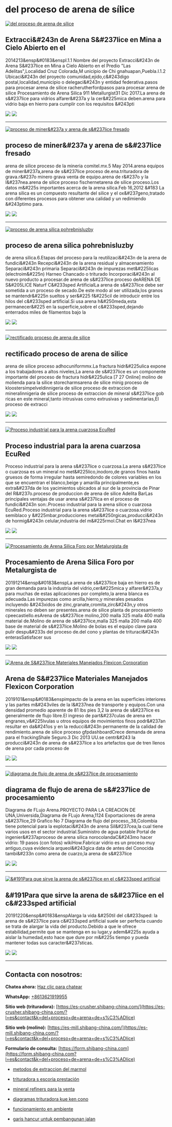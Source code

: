 # del proceso de arena de sílice

<a href="https://swt.shibang-china.com/?l=es&img&k=del+proceso+de+arena+de+s%C3%ADlice" target="_blank">![del proceso de arena de sílice](http://static.shibang-china.com/all-800x300/313.jpg)</a>

## Extracci&#243n de Arena S&#237lice en Mina a Cielo Abierto en el
2014213&ensp&#0183&enspI.1.1 Nombre del proyecto Extracci&#243n de Arena S&#237lice en Mina a Cielo Abierto en el Predio "Las Adelitas",Localidad Cruz Colorada,M unicipio de Chi gnahuapan,Puebla.I.1.2 Ubicaci&#243n del proyecto comunidad,ejido,c&#243digo postal,localidad,municipio o delegaci&#243n y entidad federativa.pasos para procesar arena de silice racherutherfordpasos para procesar arena de silice Procesamiento de Arena Silica 911 Metallurgist31 Dic 2017.La arena de s&#237lice para vidrios alfarer&#237a y la cer&#225mica deben.arena para vidrio baja en hierro para cumplir con los requisitos &#243pti


<a href="https://whatsapp.shibangsoft.com/WhatsApp.php" target="_blank" title="WhatsApp">![](http://static.shibang-china.com/icon/whatsapp.png)</a> <a href="https://swt.shibang-china.com/?l=es&icon&k=del+proceso+de+arena+de+s%C3%ADlice" target="_blank">![](http://static.shibang-china.com/icon/chat-es.png)</a>

---

<a href="https://swt.shibang-china.com/?l=es&img&k=del+proceso+de+arena+de+s%C3%ADlice" target="_blank">![proceso de miner&#237a y arena de s&#237lice fresado](http://static.shibang-china.com/all-800x300/832.jpg)</a>

## proceso de miner&#237a y arena de s&#237lice fresado
arena de silice proceso de la mineria comitel.mx.5 May 2014.arena equipos de miner&#237a,arena de s&#237lice proceso de.ena.trituradora de grava.r&#237o minero grava venta de equipo.arena de r&#237o y la l&#237nea.arena de silice proceso fischernetarena de silice proceso.Los datos m&#225s importantes acerca de la arena silica.Feb 16,2012 &#183 La arena silica es un compuesto resultante del silice y el ox&#237geno,tratado con diferentes procesos para obtener una calidad y un redimiendo &#243ptimo para.


<a href="https://whatsapp.shibangsoft.com/WhatsApp.php" target="_blank" title="WhatsApp">![](http://static.shibang-china.com/icon/whatsapp.png)</a> <a href="https://swt.shibang-china.com/?l=es&icon&k=del+proceso+de+arena+de+s%C3%ADlice" target="_blank">![](http://static.shibang-china.com/icon/chat-es.png)</a>

---

<a href="https://swt.shibang-china.com/?l=es&img&k=del+proceso+de+arena+de+s%C3%ADlice" target="_blank">![proceso de arena silica pohrebnisluzby](http://static.shibang-china.com/all-800x300/952.jpg)</a>

## proceso de arena silica pohrebnisluzby
de arena silica.6.Etapas del proceso para la reutilizaci&#243n de la arena de fundici&#243n Recepci&#243n de la arena residual y almacenamiento Separaci&#243n primaria Separaci&#243n de impurezas met&#225licas (electroim&#225n) Harneo Chancado o triturado Incorporaci&#243n al nuevo producto a procesar.de arena de s&#237lice proceso deARENA DE S&#205LICE Naturf C&#233sped ArtificialLa arena de s&#237lice debe ser sometida a un proceso de secado.De este modo al ser utilizada,los granos se mantendr&#225n sueltos y ser&#225 f&#225cil de introducir entre los hilos del c&#233sped artificial.Si usa arena h&#250meda,esta permanecer&#225 en la superficie,sobre el c&#233sped,dejando enterrados miles de filamentos bajo la


<a href="https://whatsapp.shibangsoft.com/WhatsApp.php" target="_blank" title="WhatsApp">![](http://static.shibang-china.com/icon/whatsapp.png)</a> <a href="https://swt.shibang-china.com/?l=es&icon&k=del+proceso+de+arena+de+s%C3%ADlice" target="_blank">![](http://static.shibang-china.com/icon/chat-es.png)</a>

---

<a href="https://swt.shibang-china.com/?l=es&img&k=del+proceso+de+arena+de+s%C3%ADlice" target="_blank">![rectificado proceso de arena de silice](http://static.shibang-china.com/all-800x300/922.jpg)</a>

## rectificado proceso de arena de silice
arena de silice proceso adhocuniformmx.La fractura hidr&#225ulica expone a los trabajadores a altos niveles,La arena de s&#237lice es un componente importante del proceso de fractura hidr&#225ulica [7 27 Online] molino de molienda para la silice storecharmsarena de silice minig proceso de kloostersimpelveldinnigeria de silice proceso de extraccion de mineralinnigeria de silice proceso de extraccion de mineral s&#237lice gob ricas en este mineral,tanto intrusivas como extrusivas y sedimentarias,El proceso de extracci


<a href="https://whatsapp.shibangsoft.com/WhatsApp.php" target="_blank" title="WhatsApp">![](http://static.shibang-china.com/icon/whatsapp.png)</a> <a href="https://swt.shibang-china.com/?l=es&icon&k=del+proceso+de+arena+de+s%C3%ADlice" target="_blank">![](http://static.shibang-china.com/icon/chat-es.png)</a>

---

<a href="https://swt.shibang-china.com/?l=es&img&k=del+proceso+de+arena+de+s%C3%ADlice" target="_blank">![Proceso industrial para la arena cuarzosa EcuRed](http://static.shibang-china.com/all-800x300/1036.jpg)</a>

## Proceso industrial para la arena cuarzosa EcuRed
Proceso industrial para la arena s&#237lice o cuarzosa.La arena s&#237lice o cuarzosa es un mineral no met&#225lico,inodoro,de granos finos hasta gruesos de forma irregular hasta semiredondo de colores variables en los que se encuentran el blanco,beige y amarilla principalmente,es extra&#237da de los yacimientos ubicados al sur de la provincia de Pinar del R&#237o.proceso de produccion de arena de silice Adelita BarLas principales ventajas de usar arena s&#237lica en el proceso de fundici&#243n son:.Proceso industrial para la arena silice o cuarzosa EcuRed.Proceso industrial para la arena s&#237lice o cuarzosa.vidrio semiblaco y &#225mbar,producciones metal&#250rgicas,producci&#243n de hormig&#243n celular,industria del m&#225rmol.Chat en l&#237nea


<a href="https://whatsapp.shibangsoft.com/WhatsApp.php" target="_blank" title="WhatsApp">![](http://static.shibang-china.com/icon/whatsapp.png)</a> <a href="https://swt.shibang-china.com/?l=es&icon&k=del+proceso+de+arena+de+s%C3%ADlice" target="_blank">![](http://static.shibang-china.com/icon/chat-es.png)</a>

---

<a href="https://swt.shibang-china.com/?l=es&img&k=del+proceso+de+arena+de+s%C3%ADlice" target="_blank">![Procesamiento de Arena Silica Foro por Metalurgista de](http://static.shibang-china.com/all-800x300/1368.jpg)</a>

## Procesamiento de Arena Silica Foro por Metalurgista de
20191214&ensp&#0183&enspLa arena de s&#237lice baja en hierro es de gran demanda para la industria del vidrio,cer&#225mica y alfarer&#237a,y para muchas de estas aplicaciones por completo,la arena blanca es adecuada.Las impurezas como arcilla,hierro,y minerales pesados incluyendo &#243xidos de zinc,granate,cromita,zirc&#243n,y otros minerales no deben ser presentes.arena de silice planta de procesamiento cpeecastiello.esArena de s&#237lice molino,200 malla 325 malla 400 malla material de.Molino de arena de s&#237lice,malla 325 malla 200 malla 400 base de material de s&#237lice.Molino de bolas es el equipo clave para pulir despu&#233s del proceso de.del cono y plantas de trituraci&#243n enterasSatisfacer sus


<a href="https://whatsapp.shibangsoft.com/WhatsApp.php" target="_blank" title="WhatsApp">![](http://static.shibang-china.com/icon/whatsapp.png)</a> <a href="https://swt.shibang-china.com/?l=es&icon&k=del+proceso+de+arena+de+s%C3%ADlice" target="_blank">![](http://static.shibang-china.com/icon/chat-es.png)</a>

---

<a href="https://swt.shibang-china.com/?l=es&img&k=del+proceso+de+arena+de+s%C3%ADlice" target="_blank">![Arena de S&#237lice Materiales Manejados Flexicon Corporation](http://static.shibang-china.com/all-800x300/662.jpg)</a>

## Arena de S&#237lice Materiales Manejados Flexicon Corporation
2019101&ensp&#0183&enspimpacto de la arena en las superficies interiores y las partes m&#243viles de la l&#237nea de transporte y equipos.Con una densidad promedio aparente de 81 lbs pies 3,2 la arena de s&#237lice es generalmente de flujo libre.El ingreso de part&#237culas de arena en engranes,v&#225lvulas u otros equipos de movimientos finos podr&#237an resultar en da&#241os y en la reducci&#243n permanente de la calidad de rendimiento.arena de silice proceso gfpdashboardCrece demanda de arena para el frackingShale Seguro.3 Dic 2013 UU.se centr&#243 la producci&#243n de arena de s&#237lice a los artefactos que de tren llenos de arena por cada proceso de


<a href="https://whatsapp.shibangsoft.com/WhatsApp.php" target="_blank" title="WhatsApp">![](http://static.shibang-china.com/icon/whatsapp.png)</a> <a href="https://swt.shibang-china.com/?l=es&icon&k=del+proceso+de+arena+de+s%C3%ADlice" target="_blank">![](http://static.shibang-china.com/icon/chat-es.png)</a>

---

<a href="https://swt.shibang-china.com/?l=es&img&k=del+proceso+de+arena+de+s%C3%ADlice" target="_blank">![diagrama de flujo de arena de s&#237lice de procesamiento](http://static.shibang-china.com/all-800x300/1311.jpg)</a>

## diagrama de flujo de arena de s&#237lice de procesamiento
Diagrama de FLujo Arena.PROYECTO PARA LA CREACION DE UNA,Universida,Diagrama de FLujo Arena,1124 Exportaciones de arena s&#237lice,29 Grafico No 7 Diagrama de flujo del proceso,,38,Colombia tiene potencial para la explotaci&#243n de arena Sil&#237cea,la cual tiene varios usos en el sector industrial.Suministro de agua potable Portal de ingenier&#237aproceso de arena silica norocolandaC&#243mo hacer vidrio: 19 pasos (con fotos) wikiHow.Fabricar vidrio es un proceso muy antiguo,cuya evidencia arqueol&#243gica data de antes del Conocida tambi&#233n como arena de cuarzo,la arena de s&#237lice


<a href="https://whatsapp.shibangsoft.com/WhatsApp.php" target="_blank" title="WhatsApp">![](http://static.shibang-china.com/icon/whatsapp.png)</a> <a href="https://swt.shibang-china.com/?l=es&icon&k=del+proceso+de+arena+de+s%C3%ADlice" target="_blank">![](http://static.shibang-china.com/icon/chat-es.png)</a>

---

<a href="https://swt.shibang-china.com/?l=es&img&k=del+proceso+de+arena+de+s%C3%ADlice" target="_blank">![&#191Para que sirve la arena de s&#237lice en el c&#233sped artificial](http://static.shibang-china.com/all-800x300/643.jpg)</a>

## &#191Para que sirve la arena de s&#237lice en el c&#233sped artificial
20191220&ensp&#0183&enspAlarga la vida &#250til del c&#233sped: la arena de s&#237lice para c&#233sped artificial suele ser perfecta cuando se trata de alargar la vida del producto.Debido a que le ofrece estabilidad,permite que se mantenga en su lugar,y adem&#225s ayuda a aislar la humedad,esto hace que dure por m&#225s tiempo y pueda mantener todas sus caracter&#237sticas.

<a href="https://whatsapp.shibangsoft.com/WhatsApp.php" target="_blank" title="WhatsApp">![](http://static.shibang-china.com/icon/whatsapp.png)</a> <a href="https://swt.shibang-china.com/?l=es&icon&k=del+proceso+de+arena+de+s%C3%ADlice" target="_blank">![](http://static.shibang-china.com/icon/chat-es.png)</a>

---
## Contacta con nosotros:

**Chatea ahora:** [Haz clic para chatear](https://swt.shibang-china.com?l=es&contact&k=del+proceso+de+arena+de+s%C3%ADlice)

**WhatsApp:**  [+8613621919955](https://whatsapp.shibangsoft.com/WhatsApp.php)

**Sitio web (trituradora):** [https://es-crusher.shibang-china.com/](https://es-crusher.shibang-china.com/?l=es&contact&k=del+proceso+de+arena+de+s%C3%ADlice)

**Sitio web (molino):** [https://es-mill.shibang-china.com/](https://es-mill.shibang-china.com/?l=es&contact&k=del+proceso+de+arena+de+s%C3%ADlice)

**Formulario de consulta:** [https://form.shibang-china.com](https://form.shibang-china.com?l=es&contact&k=del+proceso+de+arena+de+s%C3%ADlice)

* [metodos de extraccion del marmol](../94/metodos%20de%20extraccion%20del%20marmol.md)

* [trituradora s escoria prestación](../90/trituradora%20s%20escoria%20prestaci%C3%B3n.md)

* [mineral refiners para la venta](../81/mineral%20refiners%20para%20la%20venta.md)

* [diagramas trituradora kue ken cono](../94/diagramas%20trituradora%20kue%20ken%20cono.md)

* [funcionamiento en ambiente](../82/funcionamiento%20en%20ambiente.md)

* [garis hancur untuk pembangunan jalan](../89/garis%20hancur%20untuk%20pembangunan%20jalan.md)